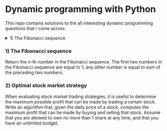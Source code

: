# Dynamic programming with Python
This repo contains solutions to the all interesting dynamic programming questions that I come across.

<details>
  ##<summary>1) The Fibonacci sequence</summary>
  Return the n-th number in the Fibonacci sequence. The first two numbers in the Fibonacci sequence are equal to 1; any other number is equal to sum of the preceding two numbers.
</details>

### 1) The Fibonacci sequence
Return the n-th number in the Fibonacci sequence. The first two numbers in the Fibonacci sequence are equal to 1; any other number is equal to sum of the preceding two numbers.

### 2) Optimal stock market strategy
When evaluating stock market trading strategies, it is useful to determine the maximum possible profit that can be made by trading a certain stock. Write an algorithm that, given the daily price of a stock, computes the maximum profit that can be made by buying and selling that stock. Assume that you are allowed to own no more than 1 share at any time, and that you have an unlimited budget.
